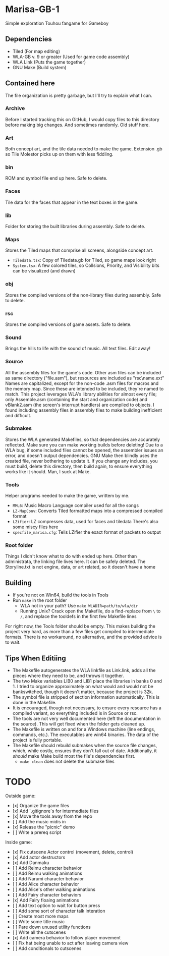 # Marisa-GB-1
Simple exploration Touhou fangame for Gameboy

## Dependencies
<ul>
<li />Tiled (For map editing)
<li />WLA-GB v. 9 or greater (Used for game code assembly)
<li />WLA Link (Puts the game together)
<li />GNU Make (Build system)
</ul>

## Contained here

The file organization is pretty garbage, but I'll try to explain what I can.

### Archive
Before I started tracking this on GitHub, I would copy files to this directory before making big changes. And sometimes randomly. Old stuff here.

### Art
Both concept art, and the tile data needed to make the game. Extension .gb so Tile Molestor picks up on them with less fiddling.

### bin
ROM and symbol file end up here. Safe to delete.

### Faces
Tile data for the faces that appear in the text boxes in the game.

### lib
Folder for storing the built libraries during assembly. Safe to delete.

### Maps
Stores the Tiled maps that comprise all screens, alongside concept art.
- `Tiledata.tsx`: Copy of Tiledata.gb for Tiled, so game maps look right
- `System.tsx`: A few colored tiles, so Collsions, Priority, and Visibility bits can be visualized (and drawn)

### obj
Stores the compiled versions of the non-library files during assembly. Safe to delete.

### rsc
Stores the compiled versions of game assets. Safe to delete.

### Sound
Brings the hills to life with the sound of music. All text files. Edit away!

### Source
All the assembly files for the game's code. Other asm files can be included as same directory ("file.asm"), but resources are included as "rsc\name.ext"
Names are capitalized, except for the non-code .asm files for macros and the memory map. Since these are intended to be included, they're named to match.
This project leverages WLA's library abilities for almost every file; only Assemble.asm (containing the start and organization code) and vBlank2.asm (the screen's interrupt handlers) are compiled to objects.
I found including assembly files in assembly files to make building inefficient and difficult.

### Submakes
Stores the WLA generated Makefiles, so that dependencies are accurately reflected. Make sure you can make working builds before deleting! Due to a WLA bug, if some included files cannot be opened, the assembler issues an error, and doesn't output dependencies. GNU Make then blindly uses the created file, never bothering to update it.
If you change any includes, you must build, delete this directory, then build again, to ensure everything works like it should.
Man, I suck at Make.

### Tools
Helper programs needed to make the game, writtem by me.
- `MML6`: Music Macro Language compiler used for all the songs
- `LZ-MapConv`: Converts Tiled formatted maps into a compressed compiled format
- `LZifier`: LZ compresses data, used for faces and tiledata
There's also some miscy files here
- `specfile_marisa.cfg`: Tells LZifier the exact format of packets to output


### Root folder
Things I didn't know what to do with ended up here. Other than administrata, the linking file lives here. It can be safely deleted.
The Storyline.txt is not engine, data, or art related, so it doesn't have a home

## Building
- If you're not on Win64, build the tools in Tools
- Run `make` in the root folder
    - WLA not in your path? Use `make WLADIR=path/to/wla/dir`
    - Running Unix? Crack open the Makefile, do a find-replace from `\` to `/`, and replace the tooldefs in the first few Makefile lines

For right now, the Tools folder should be empty. This makes building the project very hard, as more than a few files get compiled to intermediate formats.
There is no workaround, no alternative, and the provided advice is to wait.

## Tips When Editiing
- The Makefile autogenerates the WLA linkfile as Link.link, adds all the pieces where they need to be, and throws it together.
- The two Make variables LIB0 and LIB1 place the libraries in banks 0 and 1. I tried to organize approximately on what would and would not be bankswitched, though it doesn't matter, because the project is 32k.
- The symbol file is stripped of section information automatically. This is done in the Makefile.
- It is encouraged, though not necessary, to ensure every resource has a compiled variant, so everything included is in Source or rsc.
- The tools are not very well documented here (left the documentation in the source). This will get fixed when the folder gets cleaned up.
- The Makefile is written on and for a Windows machine (line endings, commands, etc.). The executables are win64 binaries. The data of the project is fully portable.
- The Makefile should rebuild submakes when the source file changes, which, while costly, ensures they don't fall out of date. Additionally, it _should_ make Make build most the file's dependencies first.
    - `make clean` does not delete the submake files

# TODO
Outside game:
<ul>
<li />[x] Organize the game files
<li />[x] Add `.gitignore`s for intermediate files
<li />[x] Move the tools away from the repo
<li />[ ] Add the music midis in
<li />[x] Release the "picnic" demo
<li />[ ] Write a prereq script
</ul>
Inside game:
<ul>
<li />[x] Fix cutscene Actor control (movement, delete, control)
<li />[x] Add actor destructors
<li />[x] Add Danmaku
<li />[ ] Add Reimu character behavior
<li />[ ] Add Reimu walking animations
<li />[ ] Add Narumi character behavior
<li />[ ] Add Alice character behavior
<li />[ ] Add Alice's other walking animations
<li />[ ] Add Fairy character behaviors
<li />[x] Add Fairy floaing animations
<li />[ ] Add text option to wait for button press
<li />[ ] Add some sort of character talk interation
<li />[ ] Create most more maps
<li />[ ] Write some title music
<li />[ ] Pare down unused utility functions
<li />[ ] Write all the cutscenes
<li />[x] Add camera behavior to follow player movement
<li />[ ] Fix hat being unable to act after leaving camera view
<li />[ ] Add conditionals to cutscenes
</ul>
